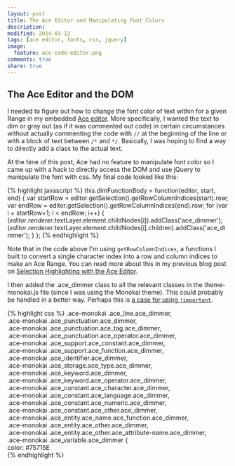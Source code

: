 ```yaml
---
layout: post
title: The Ace Editor and Manipulating Font Colors
description: 
modified: 2014-03-12
tags: [ace editor, fonts, css, jquery]
image:
  feature: ace-code-editor.png
comments: true
share: true
---
```


## The Ace Editor and the DOM
I needed to figure out how to change the font color of text within for a given Range in my embedded [Ace editor](http://ace.c9.io/#nav=about).  More specifically, I wanted the text to dim or gray out (as if it was commented out code) in certain circumstances without actually commenting the code with `//` at the beginning of the line or with a block of text between `/*` and `*/`.  Basically, I was hoping to find a way to directly add a class to the actual text.

At the time of this post, Ace had no feature to manipulate font color so I came up with a hack to directly access the DOM and use jQuery to manipulate the font with css.  My final code looked like this: 

{% highlight javascript %}
this.dimFunctionBody = function(editor, start, end) {
  var startRow = editor.getSelection().getRowColumnIndices(start).row;
  var endRow = editor.getSelection().getRowColumnIndices(end).row;
  for (var i = startRow+1; i < endRow; i++) {
    $(editor.renderer.$textLayer.element.childNodes[i]).addClass('ace_dimmer');
    $(editor.renderer.$textLayer.element.childNodes[i].children).addClass('ace_dimmer');
  }
};
{% endhighlight %}

Note that in the code above I'm using `getRowColumnIndices`, a functions I built to convert a single character index into a row and column indices to make an Ace Range.  You can read more about this in my previous blog post on [Selection Highlighting with the Ace Editor](http://jgpettibone.github.io/ace-selection-highlighting/).

I then added the .ace_dimmer class to all the relevant classes in the theme-monokai.js file (since I was using the Monokai theme).  This could probably be handled in a better way.  Perhaps this is [a case for using `!important`](http://css-tricks.com/when-using-important-is-the-right-choice/).

{% highlight css %}
.ace-monokai .ace_line.ace_dimmer,\
.ace-monokai .ace_punctuation.ace_dimmer, \
.ace-monokai .ace_punctuation.ace_tag.ace_dimmer, \
.ace-monokai .ace_punctuation.ace_operator.ace_dimmer, \
.ace-monokai .ace_support.ace_constant.ace_dimmer, \
.ace-monokai .ace_support.ace_function.ace_dimmer,  \
.ace-monokai .ace_identifier.ace_dimmer, \
.ace-monokai .ace_storage.ace_type.ace_dimmer,\
.ace-monokai .ace_keyword.ace_dimmer, \
.ace-monokai .ace_keyword.ace_operator.ace_dimmer, \
.ace-monokai .ace_constant.ace_character.ace_dimmer, \
.ace-monokai .ace_constant.ace_language.ace_dimmer, \
.ace-monokai .ace_constant.ace_numeric.ace_dimmer, \
.ace-monokai .ace_constant.ace_other.ace_dimmer,  \
.ace-monokai .ace_entity.ace_name.ace_function.ace_dimmer,\
.ace-monokai .ace_entity.ace_other.ace_dimmer,\
.ace-monokai .ace_entity.ace_other.ace_attribute-name.ace_dimmer,\
.ace-monokai .ace_variable.ace_dimmer {\
color: #75715E\
{% endhighlight %}


